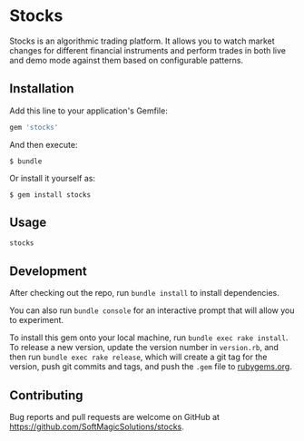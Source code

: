 # Stocks

Stocks is an algorithmic trading platform. It allows you to watch market changes for different financial instruments and perform trades in both live and demo mode against them based on configurable patterns.

## Installation

Add this line to your application's Gemfile:

```ruby
gem 'stocks'
```

And then execute:

    $ bundle

Or install it yourself as:

    $ gem install stocks

## Usage

```
stocks
```

## Development

After checking out the repo, run `bundle install` to install dependencies.

You can also run `bundle console` for an interactive prompt that will allow you to experiment.

To install this gem onto your local machine, run `bundle exec rake install`. To release a new version, update the version number in `version.rb`, and then run `bundle exec rake release`, which will create a git tag for the version, push git commits and tags, and push the `.gem` file to [rubygems.org](https://rubygems.org).

## Contributing

Bug reports and pull requests are welcome on GitHub at https://github.com/SoftMagicSolutions/stocks.